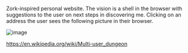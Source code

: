 Zork-inspired personal website. 
The vision is a shell in the browser with suggestions to the user on next steps in discovering me. 
Clicking on an address the user sees the following picture in their browser. 

![image](https://github.com/aleeusgr/homestead/assets/36756030/f070327b-6f69-4c72-97e4-f9b42a5c529d)


https://en.wikipedia.org/wiki/Multi-user_dungeon
